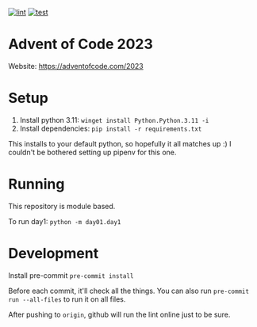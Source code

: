 [![lint](https://github.com/alex-ong/adventofcode2023/actions/workflows/lint.yml/badge.svg)](https://github.com/alex-ong/adventofcode2023/actions/workflows/lint.yml)
[![test](https://github.com/alex-ong/adventofcode2023/actions/workflows/test.yml/badge.svg)](https://github.com/alex-ong/adventofcode2023/actions/workflows/test.yml)

Advent of Code 2023
===

Website: https://adventofcode.com/2023

Setup
===

1. Install python 3.11: `winget install Python.Python.3.11 -i`
1. Install dependencies: `pip install -r requirements.txt`

This installs to your default python, so hopefully it all matches up :)
I couldn't be bothered setting up pipenv for this one.

Running
===
This repository is module based.

To run day1: `python -m day01.day1`

Development
===

Install pre-commit `pre-commit install`

Before each commit, it'll check all the things.
You can also run `pre-commit run --all-files` to run it on all files.

After pushing to `origin`, github will run the lint online just to be sure.


